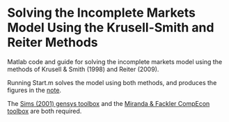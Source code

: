 # Solving the Incomplete Markets Model Using the Krusell-Smith and Reiter Methods
Matlab code and guide for solving the incomplete markets model using the methods of Krusell &amp; Smith (1998) and Reiter (2009).

Running Start.m solves the model using both methods, and produces the figures in the [note](https://github.com/sebgraves/KS_and_Reiter/blob/master/Reiter_KS.pdf).

The [Sims (2001) gensys toolbox](http://sims.princeton.edu/yftp/gensys/) and the [Miranda & Fackler CompEcon toolbox](http://www4.ncsu.edu/~pfackler/compecon/toolbox.html) are both required.

